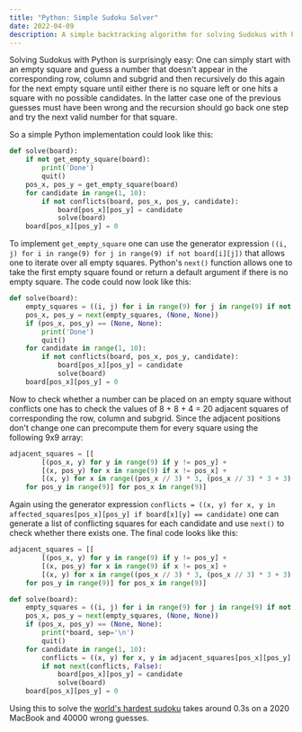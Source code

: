 ```yaml
---
title: "Python: Simple Sudoku Solver"
date: 2022-04-09
description: A simple backtracking algorithm for solving Sudokus with Python
---
```


Solving Sudokus with Python is surprisingly easy: One can simply start with an empty square and guess a number that doesn't appear in the corresponding row, column and subgrid and then recursively do this again for the next empty square until either there is no square left or one hits a square with no possible candidates. In the latter case one of the previous guesses must have been wrong and the recursion should go back one step and try the next valid number for that square.

So a simple Python implementation could look like this:

```python
def solve(board):
    if not get_empty_square(board):
        print('Done')
        quit()
    pos_x, pos_y = get_empty_square(board)
    for candidate in range(1, 10):
        if not conflicts(board, pos_x, pos_y, candidate):
            board[pos_x][pos_y] = candidate
            solve(board)
    board[pos_x][pos_y] = 0
```

To implement `get_empty_square` one can use the generator expression `((i, j) for i in range(9) for j in range(9) if not board[i][j])` that allows one to iterate over all empty squares. Python's `next()` function allows one to take the first empty square found or return a default argument if there is no empty square. The code could now look like this:

```python
def solve(board):
    empty_squares = ((i, j) for i in range(9) for j in range(9) if not board[i][j])
    pos_x, pos_y = next(empty_squares, (None, None))
    if (pos_x, pos_y) == (None, None):
        print('Done')
        quit()
    for candidate in range(1, 10):
        if not conflicts(board, pos_x, pos_y, candidate):
            board[pos_x][pos_y] = candidate
            solve(board)
    board[pos_x][pos_y] = 0
```

Now to check whether a number can be placed on an empty square without conflicts one has to check the values of 8 + 8 + 4 = 20 adjacent squares of corresponding the row, column and subgrid. Since the adjacent positions don't change one can precompute them for every square using the following 9x9 array:

```python
adjacent_squares = [[
        [(pos_x, y) for y in range(9) if y != pos_y] +
        [(x, pos_y) for x in range(9) if x != pos_x] +
        [(x, y) for x in range((pos_x // 3) * 3, (pos_x // 3) * 3 + 3) for y in range((pos_y // 3) * 3, (pos_y // 3) * 3 + 3) if x != pos_x and y != pos_y]
    for pos_y in range(9)] for pos_x in range(9)]
```

Again using the generator expression `conflicts = ((x, y) for x, y in affected_squares[pos_x][pos_y] if board[x][y] == candidate)` one can generate a list of conflicting squares for each candidate and use `next()` to check whether there exists one. The final code looks like this:

```python
adjacent_squares = [[
        [(pos_x, y) for y in range(9) if y != pos_y] +
        [(x, pos_y) for x in range(9) if x != pos_x] +
        [(x, y) for x in range((pos_x // 3) * 3, (pos_x // 3) * 3 + 3) for y in range((pos_y // 3) * 3, (pos_y // 3) * 3 + 3) if x != pos_x and y != pos_y]
    for pos_y in range(9)] for pos_x in range(9)]

def solve(board):
    empty_squares = ((i, j) for i in range(9) for j in range(9) if not board[i][j])
    pos_x, pos_y = next(empty_squares, (None, None))
    if (pos_x, pos_y) == (None, None):
        print(*board, sep='\n')
        quit()
    for candidate in range(1, 10):
        conflicts = ((x, y) for x, y in adjacent_squares[pos_x][pos_y] if board[x][y] == candidate)
        if not next(conflicts, False):
            board[pos_x][pos_y] = candidate
            solve(board)
    board[pos_x][pos_y] = 0
```

Using this to solve the [world's hardest sudoku](https://www.telegraph.co.uk/news/science/science-news/9359579/Worlds-hardest-sudoku-can-you-crack-it.html) takes around 0.3s on a 2020 MacBook and 40000 wrong guesses.
